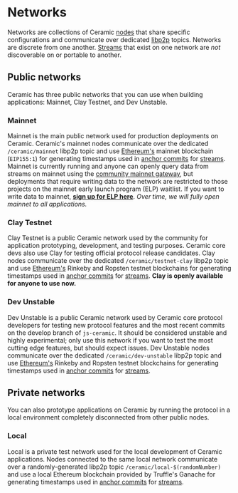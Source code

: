 # Networks

Networks are collections of Ceramic [nodes](../glossary#nodes) that share specific configurations and communicate over dedicated [libp2p](../glossary#libp2p) topics. Networks are discrete from one another. [Streams](../glossary#streams) that exist on one network are *not* discoverable on or portable to another. 


## Public networks

Ceramic has three public networks that you can use when building applications: Mainnet, Clay Testnet, and Dev Unstable.

### **Mainnet**
Mainnet is the main public network used for production deployments on Ceramic. Ceramic's mainnet nodes communicate over the dedicated `/ceramic/mainnet` libp2p topic and use [Ethereum's](../glossary#ethereum) mainnet blockchain (`EIP155:1`) for generating timestamps used in [anchor commits](../glossary#anchor-commit) for [streams](../glossary#streams). Mainnet is currently running and anyone can openly query data from streams on mainnet using the [community mainnet gateway](../tools/hosted-nodes/community-nodes#gateways), but deployments that require writing data to the network are restricted to those projects on the mainnet early launch program (ELP) waitlist. If you want to write data to mainnet, [**sign up for ELP here**](https://blog.ceramic.network/ceramic-mainnet-early-launch-program/). *Over time, we will fully open mainnet to all applications.*

### **Clay Testnet**
Clay Testnet is a public Ceramic network used by the community for application prototyping, development, and testing purposes. Ceramic core devs also use Clay for testing official protocol release candidates. Clay nodes communicate over the dedicated `/ceramic/testnet-clay` libp2p topic and use [Ethereum's](../glossary#ethereum) Rinkeby and Ropsten testnet blockchains for generating timestamps used in [anchor commits](../glossary#anchor-commit) for [streams](../glossary#streams). **Clay is openly available for anyone to use now.**

### **Dev Unstable**
Dev Unstable is a public Ceramic network used by Ceramic core protocol developers for testing new protocol features and the most recent commits on the develop branch of `js-ceramic`. It should be considered unstable and highly experimental; only use this network if you want to test the most cutting edge features, but should expect issues. Dev Unstable nodes communicate over the dedicated `/ceramic/dev-unstable` libp2p topic and use [Ethereum's](../glossary#ethereum) Rinkeby and Ropsten testnet blockchains for generating timestamps used in [anchor commits](../glossary#anchor-commit) for [streams](../glossary#streams). 


## Private networks

You can also prototype applications on Ceramic by running the protocol in a local environment completely disconnected from other public nodes.

### **Local**

Local is a private test network used for the local development of Ceramic applications. Nodes connected to the same local network communicate over a randomly-generated libp2p topic `/ceramic/local-$(randomNumber)` and use a local Ethereum blockchain provided by Truffle's Ganache for generating timestamps used in [anchor commits](../glossary#anchor-commit) for [streams](../glossary#streams). 

</br>
</br>
</br>

